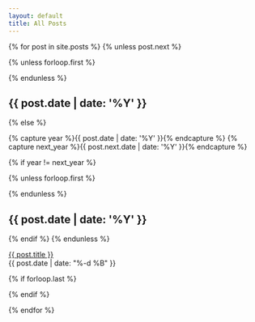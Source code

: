 ```yaml
---
layout: default
title: All Posts
---
```

<section class="archive">
{% for post in site.posts %}
{% unless post.next %}

  {% unless forloop.first %}
    </div>
  </div>
  {% endunless %}

  <div class="archive-item fadeInDown animated">
    <h2>{{ post.date | date: '%Y' }}</h2>
    <div>

{% else %}

{% capture year %}{{ post.date | date: '%Y' }}{% endcapture %}
{% capture next_year %}{{ post.next.date | date: '%Y' }}{% endcapture %}

{% if year != next_year %}

  {% unless forloop.first %}
    </div>
  </div>
  {% endunless %}

  <div class="archive-item fadeInDown animated">
    <h2>{{ post.date | date: '%Y' }}</h2>
    <div>

{% endif %}
{% endunless %}

  <article>
    <a href="{{ post.url | absolute_url }}" title="{{ post.title }}">{{ post.title }}</a>
    <div class="post-date">
      <time datetime="{{ post.date | date: '%Y-%m-%d' }}">{{ post.date | date: "%-d %B" }}</time>
    </div>
  </article>

  {% if forloop.last %}
    </div>
  </div>
  {% endif %}

{% endfor %} 


</section>
